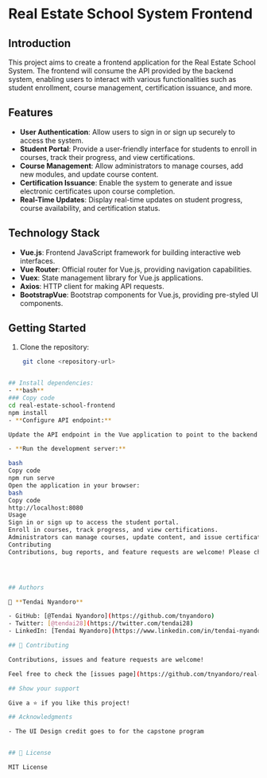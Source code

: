 # Real Estate School System Frontend

## Introduction

This project aims to create a frontend application for the Real Estate School System. The frontend will consume the API provided by the backend system, enabling users to interact with various functionalities such as student enrollment, course management, certification issuance, and more.

## Features

- **User Authentication**: Allow users to sign in or sign up securely to access the system.
- **Student Portal**: Provide a user-friendly interface for students to enroll in courses, track their progress, and view certifications.
- **Course Management**: Allow administrators to manage courses, add new modules, and update course content.
- **Certification Issuance**: Enable the system to generate and issue electronic certificates upon course completion.
- **Real-Time Updates**: Display real-time updates on student progress, course availability, and certification status.

## Technology Stack

- **Vue.js**: Frontend JavaScript framework for building interactive web interfaces.
- **Vue Router**: Official router for Vue.js, providing navigation capabilities.
- **Vuex**: State management library for Vue.js applications.
- **Axios**: HTTP client for making API requests.
- **BootstrapVue**: Bootstrap components for Vue.js, providing pre-styled UI components.

## Getting Started

1. Clone the repository:

```bash
    git clone <repository-url>


## Install dependencies:
- **bash**
### Copy code
cd real-estate-school-frontend
npm install
- **Configure API endpoint:**

Update the API endpoint in the Vue application to point to the backend API URL.

- **Run the development server:**

bash
Copy code
npm run serve
Open the application in your browser:
bash
Copy code
http://localhost:8080
Usage
Sign in or sign up to access the student portal.
Enroll in courses, track progress, and view certifications.
Administrators can manage courses, update content, and issue certifications.
Contributing
Contributions, bug reports, and feature requests are welcome! Please check the contribution guidelines before submitting a pull request.




## Authors

👤 **Tendai Nyandoro**

- GitHub: [@Tendai Nyandoro](https://github.com/tnyandoro)
- Twitter: [@tendai28](https://twitter.com/tendai28)
- LinkedIn: [Tendai Nyandoro](https://www.linkedin.com/in/tendai-nyandoro/)

## 🤝 Contributing

Contributions, issues and feature requests are welcome!

Feel free to check the [issues page](https://github.com/tnyandoro/real-school-ui/issues/).

## Show your support

Give a ⭐️ if you like this project!

## Acknowledgments

- The UI Design credit goes to for the capstone program


## 📝 License

MIT License

